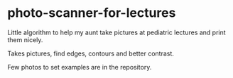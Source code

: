 # photo-scanner-for-lectures
Little algorithm to help my aunt take pictures at pediatric lectures and print them nicely.

Takes pictures, find edges, contours and better contrast.

Few photos to set examples are in the repository.
